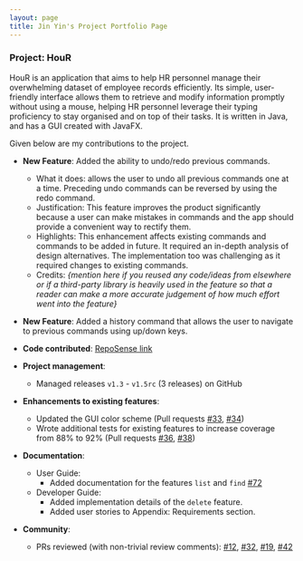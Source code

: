 ```yaml
---
layout: page
title: Jin Yin's Project Portfolio Page
---
```


### Project: HouR

HouR is an application that aims to help HR personnel manage their overwhelming dataset of employee records efficiently. Its simple, user-friendly interface allows them to retrieve and modify information promptly without using a mouse, helping HR personnel leverage their typing proficiency to stay organised and on top of their tasks. It is written in Java, and has a GUI created with JavaFX.

Given below are my contributions to the project.

* **New Feature**: Added the ability to undo/redo previous commands.
  * What it does: allows the user to undo all previous commands one at a time. Preceding undo commands can be reversed by using the redo command.
  * Justification: This feature improves the product significantly because a user can make mistakes in commands and the app should provide a convenient way to rectify them.
  * Highlights: This enhancement affects existing commands and commands to be added in future. It required an in-depth analysis of design alternatives. The implementation too was challenging as it required changes to existing commands.
  * Credits: *{mention here if you reused any code/ideas from elsewhere or if a third-party library is heavily used in the feature so that a reader can make a more accurate judgement of how much effort went into the feature}*

* **New Feature**: Added a history command that allows the user to navigate to previous commands using up/down keys.

* **Code contributed**: [RepoSense link]()

* **Project management**:
  * Managed releases `v1.3` - `v1.5rc` (3 releases) on GitHub

* **Enhancements to existing features**:
  * Updated the GUI color scheme (Pull requests [\#33](), [\#34]())
  * Wrote additional tests for existing features to increase coverage from 88% to 92% (Pull requests [\#36](), [\#38]())

* **Documentation**:
  * User Guide:
    * Added documentation for the features `list` and `find` [\#72]()
  * Developer Guide:
    * Added implementation details of the `delete` feature.
    * Added user stories to Appendix: Requirements section.

* **Community**:
  * PRs reviewed (with non-trivial review comments): [\#12](), [\#32](), [\#19](), [\#42]()
